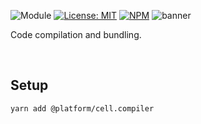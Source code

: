 ![Module](https://img.shields.io/badge/%40platform-cell.compiler-%23EA4E7E.svg)
[![License: MIT](https://img.shields.io/badge/license-MIT-blue.svg)](https://opensource.org/licenses/MIT)
[![NPM](https://img.shields.io/npm/v/@platform/cell.compiler.svg?colorB=blue&style=flat)](https://www.npmjs.com/package/@platform/cell.compiler)
![banner](https://user-images.githubusercontent.com/185555/95702738-a6a88380-0ca9-11eb-948c-c17317e4d7cd.png)

Code compilation and bundling.

<p>&nbsp;</p>

## Setup

    yarn add @platform/cell.compiler

<p>&nbsp;</p>
<p>&nbsp;</p>
